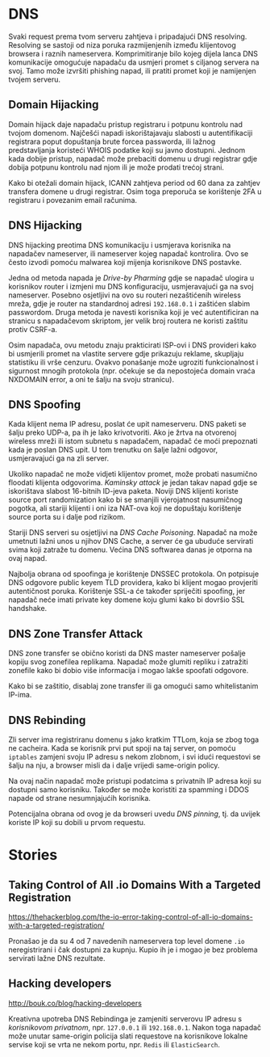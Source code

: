 # DNS

Svaki request prema tvom serveru zahtjeva i pripadajući DNS resolving. Resolving se sastoji od niza poruka razmijenjenih između klijentovog browsera i raznih nameservera. Komprimitiranje bilo kojeg dijela lanca DNS komunikacije omogućuje napadaču da usmjeri promet s ciljanog servera na svoj. Tamo može izvršiti phishing napad, ili pratiti promet koji je namijenjen tvojem serveru.

## Domain Hijacking

Domain hijack daje napadaču pristup registraru i potpunu kontrolu nad tvojom domenom. Najčešći napadi iskorištajavaju slabosti u autentifikaciji registrara poput dopuštanja brute forcea passworda, ili lažnog predstavljanja koristeći WHOIS podatke koji su javno dostupni. Jednom kada dobije pristup, napadač može prebaciti domenu u drugi registrar gdje dobija potpunu kontrolu nad njom ili je može prodati trećoj strani.

Kako bi otežali domain hijack, ICANN zahtjeva period od 60 dana za zahtjev transfera domene u drugi registrar. Osim toga preporuča se korištenje 2FA u registraru i povezanim email računima.

## DNS Hijacking

DNS hijacking preotima DNS komunikaciju i usmjerava korisnika na napadačev nameserver, ili nameserver kojeg napadač kontrolira. Ovo se često izvodi pomoću malwarea koji mijenja korisnikove DNS postavke.

Jedna od metoda napada je *Drive-by Pharming* gdje se napadač ulogira u korisnikov router i izmjeni mu DNS konfiguraciju, usmjeravajući ga na svoj nameserver. Posebno osjetljivi na ovo su routeri nezaštićenih wireless mreža, gdje je router na standardnoj adresi `192.168.0.1` i zaštićen slabim passwordom. Druga metoda je navesti korisnika koji je već autentificiran na stranicu s napadačevom skriptom, jer velik broj routera ne koristi zaštitu protiv CSRF-a.

Osim napadača, ovu metodu znaju prakticirati ISP-ovi i DNS provideri kako bi usmjerili promet na vlastite servere gdje prikazuju reklame, skupljaju statistiku ili vrše cenzuru. Ovakvo ponašanje može ugroziti funkcionalnost i sigurnost mnogih protokola (npr. očekuje se da nepostojeća domain vraća NXDOMAIN error, a oni te šalju na svoju stranicu).

## DNS Spoofing

Kada klijent nema IP adresu, poslat će upit nameserveru. DNS paketi se šalju preko UDP-a, pa ih je lako krivotvoriti. Ako je žrtva na otvorenoj wireless mreži ili istom subnetu s napadačem, napadač će moći prepoznati kada je poslan DNS upit. U tom trenutku on šalje lažni odgovor, usmjeravajući ga na zli server.

Ukoliko napadač ne može vidjeti klijentov promet, može probati nasumično floodati klijenta odgovorima. *Kaminsky attack* je jedan takav napad gdje se iskorištava slabost 16-bitnih ID-jeva paketa. Noviji DNS klijenti koriste source port randomization kako bi se smanjili vjerojatnost nasumičnog pogotka, ali stariji klijenti i oni iza NAT-ova koji ne dopuštaju korištenje source porta su i dalje pod rizikom.

Stariji DNS serveri su osjetljivi na *DNS Cache Poisoning*. Napadač na može umetnuti lažni unos u njihov DNS Cache, a server će ga ubuduće servirati svima koji zatraže tu domenu. Većina DNS softwarea danas je otporna na ovaj napad.

Najbolja obrana od spoofinga je korištenje DNSSEC protokola. On potpisuje DNS odgovore public keyem TLD providera, kako bi klijent mogao provjeriti autentičnost poruka. Korištenje SSL-a će također spriječiti spoofing, jer napadač neće imati private key domene koju glumi kako bi dovršio SSL handshake.

## DNS Zone Transfer Attack

DNS zone transfer se obično koristi da DNS master nameserver pošalje kopiju svog zonefilea replikama. Napadač može glumiti repliku i zatražiti zonefile kako bi dobio više informacija i mogao lakše spoofati odgovore.

Kako bi se zaštitio, disablaj zone transfer ili ga omogući samo whitelistanim IP-ima.

## DNS Rebinding

Zli server ima registriranu domenu s jako kratkim TTLom, koja se zbog toga ne cacheira. Kada se korisnik prvi put spoji na taj server, on pomoću `iptables` zamjeni svoju IP adresu s nekom zlobnom, i svi idući requestovi se šalju na nju, a browser misli da i dalje vrijedi same-origin policy.

Na ovaj način napadač može pristupi podatcima s privatnih IP adresa koji su dostupni samo korisniku. Također se može koristiti za spamming i DDOS napade od strane nesumnjajućih korisnika.

Potencijalna obrana od ovog je da browseri uvedu *DNS pinning*, tj. da uvijek koriste IP koji su dobili u prvom requestu.

# Stories

## Taking Control of All .io Domains With a Targeted Registration

https://thehackerblog.com/the-io-error-taking-control-of-all-io-domains-with-a-targeted-registration/

Pronašao je da su 4 od 7 navedenih nameservera top level domene `.io` neregistrirani i čak dostupni za kupnju. Kupio ih je i mogao je bez problema servirati lažne DNS rezultate.

## Hacking developers

http://bouk.co/blog/hacking-developers

Kreativna upotreba DNS Rebindinga je zamjeniti serverovu IP adresu s *korisnikovom privatnom*, npr. `127.0.0.1` ili `192.168.0.1`. Nakon toga napadač može unutar same-origin policija slati requestove na korisnikove lokalne servise koji se vrta ne nekom portu, npr. `Redis` ili `ElasticSearch`.

